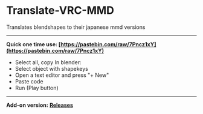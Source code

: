 # Translate-VRC-MMD
Translates blendshapes to their japanese mmd versions

---
**Quick one time use: [https://pastebin.com/raw/7Pncz1xY](https://pastebin.com/raw/7Pncz1xY)**

- Select all, copy
In blender:
- Select object with shapekeys
- Open a text editor and press "+ New"
- Paste code
- Run (Play button)
---
**Add-on version:** **[Releases](https://github.com/carls3d/Translate-VRC-MMD/releases)**
